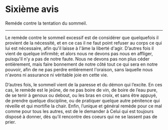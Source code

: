 # Sixième avis

Reméde contre la tentation du sommeil.

***

Le remède contre le sommeil excessif est de considérer que quelquefois il provient de la nécessité, et en ce cas il ne faut point refuser au corps ce qui lui est nécessaire, afin qu'il laisse à l'âme la liberté d'agir. D’autres fois il vient de quelque infirmité; et alors nous ne devons pas nous en affliger, puisqu'il n'y a pas de notre faute. Nous ne devons pas non plus céder entièrement, mais faire bonnement de notre côté tout ce qui sera en notre pouvoir, afin de ne pas perdre entièrement l'oraison, sans laquelle nous n'avons ni assurance ni véritable joie en cette vie.

D’autres fois, le sommeil vient de la paresse et du démon qui l’excite. En ces cas, le remède est le jeûne, de ne pas boire de vin, de boire de l’eau pure, de se tenir à genoux ou debout, ou les bras en croix, et sans être appuyé, de prendre quelque discipline, ou de pratiquer quelque autre pénitence qui réveille et qui mortifie la chair. Enfin, l’unique et général remède pour ce mal comme pour tous les autres, est de le demander à Celui qui est toujours disposé à donner, dès qu’il rencontre des coeurs qui ne se lassent pas de prier.


